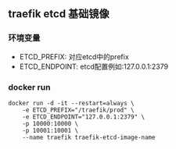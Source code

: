 ## traefik etcd 基础镜像
### 环境变量
* ETCD_PREFIX: 对应etcd中的prefix
* ETCD_ENDPOINT: etcd配置例如:127.0.0.1:2379

### docker run
```shell
docker run -d -it --restart=always \
    -e ETCD_PREFIX="/traefik/prod" \
    -e ETCD_ENDPOINT="127.0.0.1:2379" \
    -p 10000:10000 \
    -p 10001:10001 \
    --name traefik traefik-etcd-image-name
```
